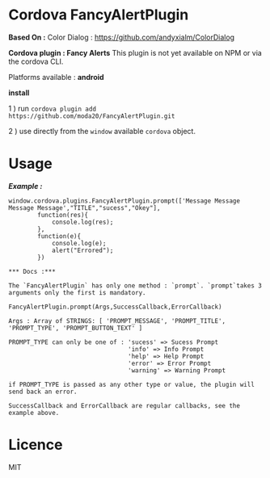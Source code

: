 # Cordova FancyAlertPlugin

**Based On :** 
Color Dialog : https://github.com/andyxialm/ColorDialog


**Cordova plugin : Fancy Alerts** 
This plugin is not yet available on NPM or via the cordova CLI.

Platforms available : **android**


**install**

1 ) run `cordova plugin add https://github.com/moda20/FancyAlertPlugin.git`

2 ) use directly from the `window` available `cordova` object.

# Usage

***Example :***

```
window.cordova.plugins.FancyAlertPlugin.prompt(['Message Message Message Message',"TITLE","sucess","Okey"],
        function(res){
            console.log(res);
        },
        function(e){
            console.log(e);
            alert("Errored");
        })

*** Docs :***

The `FancyAlertPlugin` has only one method : `prompt`. `prompt`takes 3 arguments only the first is mandatory.

```
```
FancyAlertPlugin.prompt(Args,SuccessCallback,ErrorCallback)

Args : Array of STRINGS: [ 'PROMPT_MESSAGE', 'PROMPT_TITLE', 'PROMPT_TYPE', 'PROMPT_BUTTON_TEXT' ]

PROMPT_TYPE can only be one of : 'sucess' => Sucess Prompt
                                 'info' => Info Prompt
                                 'help' => Help Prompt
                                 'error' => Error Prompt
                                 'warning' => Warning Prompt
                                 
if PROMPT_TYPE is passed as any other type or value, the plugin will send back an error.

SuccessCallback and ErrorCallback are regular callbacks, see the example above.
```

# Licence 

MIT
